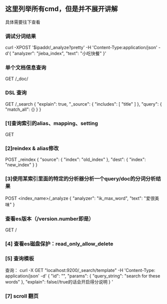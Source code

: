 ## 这里列举所有cmd，但是并不展开讲解
具体需要往下查看


### 调试分词结果
curl -XPOST '$ipaddr/_analyze?pretty' -H 'Content-Type:application/json' -d'{ "analyzer": "jieba_index", "text": "小吃快餐" }'

### 单个文档信息查询
GET <index>/_doc/<id>

### DSL 查询
GET <index>/_search
{
  "explain": true,
  "_source": {
    "includes": [
      "title"
    ]
  },
  "query": {
    "match_all": {}
  }
}

### [1]查询索引的alias、mapping、setting
GET <index name>

### [2]reindex & alias修改
POST _reindex
{
  "source": {
    "index": "old_index"
  },
  "dest": {
    "index": "new_index"
  }
}

### [3]使用某索引里面的特定的分析器分析一个query/doc的分词分析结果
POST <index_name>/_analyze
{
  "analyzer": "ik_max_word", 
  "text": "爱很美味"
}

### 查看es版本（/version.number即是）
GET /

### [4] 查看es磁盘保护：read_only_allow_delete

### [5] 查询模板
查询：
curl -X GET "localhost:9200/_search/template" -H 'Content-Type: application/json' -d'
{
    "id": "<templateName>",
    "params": {
        "query_string": "search for these words"
    },
    "explain": false//true的话会开启得分说明
}
'

### [7] scroll 翻页
